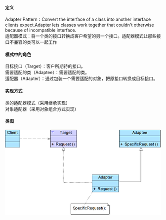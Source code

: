 ﻿#### 定义  
Adapter Pattern：Convert the interface of a class into another interface clients expect.Adapter lets classes work together that couldn't otherwise because of incompatible interface.  
适配器模式：将一个类的接口转换成客户希望的另一个接口。适配器模式让那些接口不兼容的类可以一起工作
#### 模式中的角色
目标接口（Target）：客户所期待的接口。  
需要适配的类（Adaptee）：需要适配的类。  
适配器（Adapter）：通过包装一个需要适配的对象，把原接口转换成目标接口。
#### 实现方式  
类的适配器模式（采用继承实现）  
对象适配器（采用对象组合方式实现）  
#### 类图  
![1111](https://github.com/Fulun/blog/blob/master/images/%E7%B1%BB%E9%80%82%E9%85%8D%E5%99%A8%E6%A8%A1%E5%BC%8F.png)
